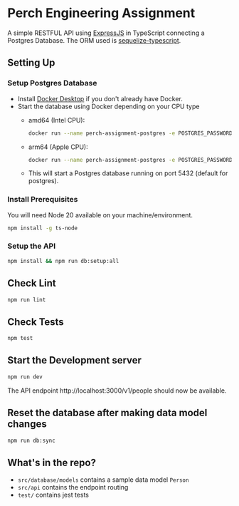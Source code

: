 # Perch Engineering Assignment

A simple RESTFUL API using [ExpressJS](https://expressjs.com/) in TypeScript connecting a Postgres Database. The ORM used is [sequelize-typescript](https://github.com/sequelize/sequelize-typescript).

## Setting Up

### Setup Postgres Database

* Install [Docker Desktop](https://www.docker.com/products/docker-desktop) if you don't already have Docker.
* Start the database using Docker depending on your CPU type
  * amd64 (Intel CPU):

    ```bash
    docker run --name perch-assignment-postgres -e POSTGRES_PASSWORD=postgres -p 5432:5432 -d postgis/postgis:14-3.3
    ```

  * arm64 (Apple CPU):

    ```bash
    docker run --name perch-assignment-postgres -e POSTGRES_PASSWORD=postgres -p 5432:5432 -d ghcr.io/baosystems/postgis:14-3.3
    ```

  * This will start a Postgres database running on port 5432 (default for postgres).

### Install Prerequisites

You will need Node 20 available on your machine/environment.

```bash
npm install -g ts-node
```

### Setup the API

```bash
npm install && npm run db:setup:all
```

## Check Lint

```bash
npm run lint
```

## Check Tests

```bash
npm test
```

## Start the Development server

```bash
npm run dev
```

The API endpoint http://localhost:3000/v1/people should now be available.

## Reset the database after making data model changes

```bash
npm run db:sync
```

## What's in the repo?

* `src/database/models` contains a sample data model `Person`
* `src/api` contains the endpoint routing
* `test/` contains jest tests
